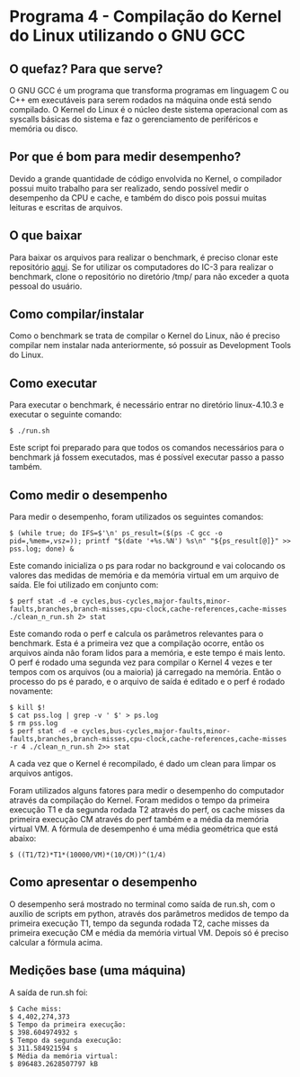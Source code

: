 # Programa 4 - Compilação do Kernel do Linux utilizando o GNU GCC
## O quefaz? Para que serve?
O GNU GCC é um programa que transforma programas em linguagem C ou C++ em executáveis para serem rodados na máquina onde está sendo compilado. O Kernel do Linux é o núcleo deste sistema operacional com as syscalls básicas do sistema e faz o gerenciamento de periféricos e memória ou disco.
## Por que é bom para medir desempenho?
Devido a grande quantidade de código envolvida no Kernel, o compilador possui muito trabalho para ser realizado, sendo possível medir o desempenho da CPU e cache, e também do disco pois possui muitas leituras e escritas de arquivos.
## O que baixar
Para baixar os arquivos para realizar o benchmark, é preciso clonar este repositório [aqui](https://github.com/LRacoci/projeto1-mc733). Se for utilizar os computadores do IC-3 para realizar o benchmark, clone o repositório no diretório /tmp/ para não exceder a quota pessoal do usuário.
## Como compilar/instalar
Como o benchmark se trata de compilar o Kernel do Linux, não é preciso compilar nem instalar nada anteriormente, só possuir as Development Tools do Linux.
## Como executar
Para executar o benchmark, é necessário entrar no diretório linux-4.10.3 e executar o seguinte comando:

	$ ./run.sh

Este script foi preparado para que todos os comandos necessários para o benchmark já fossem executados, mas é possível executar passo a passo também.
## Como medir o desempenho
Para medir o desempenho, foram utilizados os seguintes comandos:

	$ (while true; do IFS=$'\n' ps_result=($(ps -C gcc -o pid=,%mem=,vsz=)); printf "$(date '+%s.%N') %s\n" "${ps_result[@]}" >> pss.log; done) &

Este comando inicializa o ps para rodar no background e vai colocando os valores das medidas de memória e da memória virtual em um arquivo de saída. Ele foi utilizado em conjunto com:

	$ perf stat -d -e cycles,bus-cycles,major-faults,minor-faults,branches,branch-misses,cpu-clock,cache-references,cache-misses ./clean_n_run.sh 2> stat

Este comando roda o perf e calcula os parâmetros relevantes para o benchmark. Esta é a primeira vez que a compilação ocorre, então os arquivos ainda não foram lidos para a memória, e este tempo é mais lento. O perf é rodado uma segunda vez para compilar o Kernel 4 vezes e ter tempos com os arquivos (ou a maioria) já carregado na memória. Então o processo do ps é parado, e o arquivo de saída é editado e o perf é rodado novamente:

	$ kill $!
	$ cat pss.log | grep -v ' $' > ps.log
	$ rm pss.log
	$ perf stat -d -e cycles,bus-cycles,major-faults,minor-faults,branches,branch-misses,cpu-clock,cache-references,cache-misses -r 4 ./clean_n_run.sh 2>> stat

A cada vez que o Kernel é recompilado, é dado um clean para limpar os arquivos antigos.

Foram utilizados alguns fatores para medir o desempenho do computador através da compilação do Kernel. Foram medidos o tempo da primeira execução T1 e da segunda rodada T2 através do perf, os cache misses da primeira execução CM através do perf também e a média da memória virtual VM. A fórmula de desempenho é uma média geométrica que está abaixo:

	$ ((T1/T2)*T1*(10000/VM)*(10/CM))^(1/4)

## Como apresentar o desempenho
O desempenho será mostrado no terminal como saída de run.sh, com o auxílio de scripts em python, através dos parâmetros medidos de tempo da primeira execução T1, tempo da segunda rodada T2, cache misses da primeira execução CM e média da memória virtual VM. Depois só é preciso calcular a fórmula acima.
## Medições base (uma máquina)
A saída de run.sh foi:

	$ Cache miss:
	$ 4,402,274,373
	$ Tempo da primeira execução:
	$ 398.604974932 s
	$ Tempo da segunda execução:
	$ 311.584921594 s
	$ Média da memória virtual:
	$ 896483.2628507797 kB
